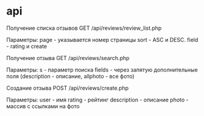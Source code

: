 # api

Получение списка отзывов GET
/api/reviews/review_list.php

Параметры:
page - указывается номер страницы
sort - ASC и DESC.
field - rating и create

Получение отзыва GET
/api/reviews/search.php

Параметры:
s - параметр поиска
fields - через запятую дополнительные поля (description - описание, allphoto - все фото)

Создание отзыва POST
/api/reviews/create.php

Параметры:
user - имя
rating - рейтинг
description - описание
photo - массив с ссылками на фото
